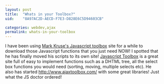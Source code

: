```yaml
---
layout: post
title:  "Whats in your Toolbox?"
uid:	"8A97AC2D-AECD-F7E3-D828E6C5D94603CB"

categories: webdev,ajax
permalink: whats-in-your-toolbox
---
```

<p>I have been using <a href="http://www.mattkruse.com/javascript/">Mark Kruse's Javascript toolbox</a> site for a while to download those Javascript functions that you just need NOW! I spotted that he has finally moved his scripts to its own site! <a href="http://www.javascripttoolbox.com/">Javascript Toolbox</a> is a great site full of easy to implement functions such as a DHTML tree, all the select box functions you would need (sorting, moving, multiple selects etc).
He also has started <a href="http://www.ajaxtoolbox.com/">http://www.ajaxtoolbox.com/</a> with some great libraries!
Just what the JS doctor ordered!</p>
